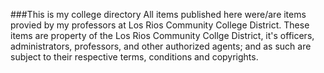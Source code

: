 ###This is my college directory
All items published here were/are items provied by my professors at Los Rios Community College District. These items are property of the Los Rios Community Collge District, it's officers, administrators, professors, and other authorized agents; and as such are subject to their respective terms, conditions and copyrights.